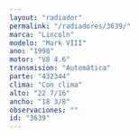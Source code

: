 ```yaml
---
layout: "radiador"
permalink: "/radiadores/3639/"
marca: "Lincoln"
modelo: "Mark VIII"
ano: "1998"
motor: "V8 4.6"
transmision: "Automática"
parte: "432344"
clima: "Con clima"
alto: "22 7/16"
ancho: "18 3/8"
observaciones: ""
id: "3639"
---
```


